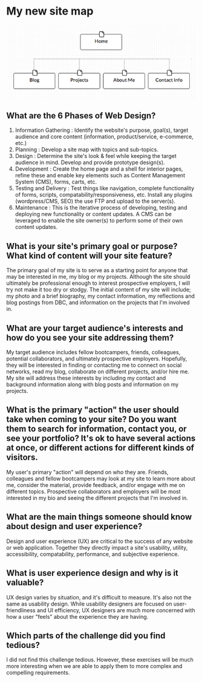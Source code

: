 # My new site map

![Lars Site Map v1](imgs/site-map.png)


## What are the 6 Phases of Web Design?

1. Information Gathering : Identify the website's purpose, goal(s), target audience and core content (information, product/service, e-commerce, etc.)
2. Planning : Develop a site map with topics and sub-topics.
3. Design : Determine the site's look & feel while keeping the target audience in mind. Develop and provide prototype design(s).
4. Development : Create the home page and a shell for interior pages, refine these and enable key elements such as Content Management System (CMS), forms, carts, etc.
5. Testing and Delivery : Test things like navigation, complete functionality of forms, scripts, compatability/responsiveness, etc. Install any plugins (wordpress/CMS, SEO) the use FTP and upload to the server(s).
6. Maintenance : This is the iterative process of developing, testing and deploying new functionality or content updates. A CMS can be leveraged to enable the site owner(s) to perform some of their own content updates.


## What is your site's primary goal or purpose? What kind of content will your site feature?

The primary goal of my site is to serve as a starting point for anyone that may be interested in me, my blog or my projects. Although the site should ultimately be professional enough to interest prospective employers, I will try not make it too dry or stodgy. The initial content of my site will include; my photo and a brief biography, my contact information, my reflections and blog postings from DBC, and information on the projects that I'm involved in.


## What are your target audience's interests and how do you see your site addressing them?

My target audience includes fellow bootcampers, friends, colleagues, potential collaborators, and ultimately prospective employers. Hopefully, they will be interested in finding or contacting me to connect on social networks, read my blog, collaborate on different projects, and/or hire me. My site will address these interests by including my contact and background information along with blog posts and information on my projects.


## What is the primary "action" the user should take when coming to your site? Do you want them to search for information, contact you, or see your portfolio? It's ok to have several actions at once, or different actions for different kinds of visitors.

My user's primary "action" will depend on who they are. Friends, colleagues and fellow bootcampers may look at my site to learn more about me, consider the material, provide feedback, and/or engage with me on different topics. Prospective collaborators and employers will be most interested in my bio and seeing the different projects that I'm involved in.


## What are the main things someone should know about design and user experience?

Design and user experience (UX) are critical to the success of any website or web application. Together they directly impact a site's usability, utility, accessibility, compatability, performance, and subjective experience.


## What is user experience design and why is it valuable?

UX design varies by situation, and it's difficult to measure. It's also not the same as usability design. While usability designers are focused on user-friendliness and UI efficiency, UX designers are much more concerned with how a user "feels" about the experience they are having.


## Which parts of the challenge did you find tedious?

I did not find this challenge tedious. However, these exercises will be much more interesting when we are able to apply them to more complex and compelling requirements.
